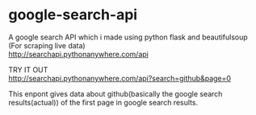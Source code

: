 # google-search-api <br>
A google search API which i made using python flask and beautifulsoup (For scraping live data) <br>
http://searchapi.pythonanywhere.com/api


TRY IT OUT <br>
http://searchapi.pythonanywhere.com/api?search=github&page=0

This enpont gives data about github(basically the google search results(actual)) of the first page in google search results.<br>

